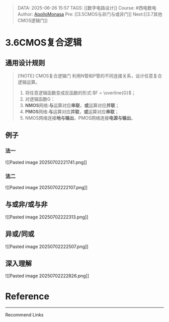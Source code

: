 > DATA: 2025-06-26 15:57
> TAGS: [[数字电路设计]]
> Course: #西电数电 
> Author: [ApolloMonasa](https://github.com/ApolloMonasa)
> Pre: [[3.5CMOS与非门与或非门]]
> Next:[[3.7其他CMOS逻辑门]]


# 3.6CMOS复合逻辑

## 通用设计规则


> [!NOTE] CMOS复合逻辑门
> 利用N管和P管的不同连接关系，设计任意复合逻辑运算。
> 1. 将任意逻辑函数变成反函数的形式:$F = \overline{G}$；
> 2. 对逻辑函数G：
> 	1. **NMOS**网络:**与**运算对应**串联**，**或**运算对应**并联**；
> 	2. **PMOS**网络:**与**运算对应**并联**，**或**运算对应**串联**；
> 3. NMOS网络连接**地与输出**，PMOS网络连接**电源与输出**。

## 例子
### 法一
![[Pasted image 20250702221741.png]]
### 法二
![[Pasted image 20250702222107.png]]

## 与或非/或与非
![[Pasted image 20250702222313.png]]
## 异或/同或
![[Pasted image 20250702222507.png]]

## 深入理解
![[Pasted image 20250702222826.png]]



# Reference


---
Recommend Links
